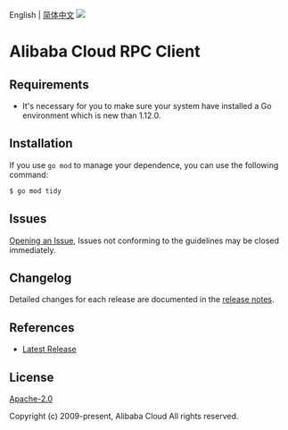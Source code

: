 English | [简体中文](README-CN.md)
![](https://aliyunsdk-pages.alicdn.com/icons/AlibabaCloud.svg)

# Alibaba Cloud RPC Client

## Requirements
- It's necessary for you to make sure your system have installed a Go environment which is new than 1.12.0.

## Installation
If you use `go mod` to manage your dependence, you can use the following command:

```sh
$ go mod tidy
```

## Issues
[Opening an Issue](https://github.com/aliyun/alibabacloud-oss-sdk/issues/new), Issues not conforming to the guidelines may be closed immediately.

## Changelog
Detailed changes for each release are documented in the [release notes](./ChangeLog.txt).

## References
* [Latest Release](https://github.com/aliyun/alibabacloud-oss-sdk/tree/master/util/golang)

## License
[Apache-2.0](http://www.apache.org/licenses/LICENSE-2.0)

Copyright (c) 2009-present, Alibaba Cloud All rights reserved.